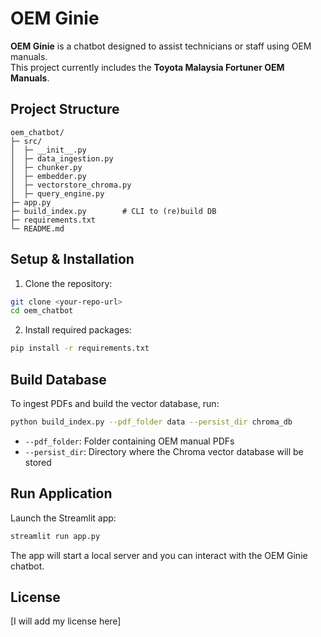 
# OEM Ginie

**OEM Ginie** is a chatbot designed to assist technicians or staff using OEM manuals.  
This project currently includes the **Toyota Malaysia Fortuner OEM Manuals**.

## Project Structure

```
oem_chatbot/
├─ src/
│  ├─ __init__.py
│  ├─ data_ingestion.py
│  ├─ chunker.py
│  ├─ embedder.py
│  ├─ vectorstore_chroma.py
│  ├─ query_engine.py
├─ app.py
├─ build_index.py        # CLI to (re)build DB
├─ requirements.txt
└─ README.md
```

## Setup & Installation

1. Clone the repository:

```bash
git clone <your-repo-url>
cd oem_chatbot
```

2. Install required packages:

```bash
pip install -r requirements.txt
```

## Build Database

To ingest PDFs and build the vector database, run:

```bash
python build_index.py --pdf_folder data --persist_dir chroma_db
```

- `--pdf_folder`: Folder containing OEM manual PDFs  
- `--persist_dir`: Directory where the Chroma vector database will be stored

## Run Application

Launch the Streamlit app:

```bash
streamlit run app.py
```

The app will start a local server and you can interact with the OEM Ginie chatbot.

## License

[I will add my license here]